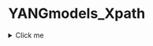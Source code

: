 
  


# YANGmodels_Xpath

<details>
  <summary>Click me</summary>
- Cisco-IOS-XE-wireless-access-point-oper Module
  - /access-point-oper-data/ap-name-mac-map
    - Represents information related to APs based on their names and MAC addresses.
    - /access-point-oper-data/ap-name-mac-map=" + ap_name
  - capwap-data/ap-state/ap-admin-state
    - Access Point admin state information within CAPWAP data.
  - cdp-cache-data/cdp-cache-device-id
    - Information related to the CDP cache device ID.
  - /access-point-oper-data/ssid-counters/num-assoc-clients
    - Number of associated clients per SSID.
  - /access-point-oper-data/oper-data/ap-prime-info/primary-controller-name
    - Name of the primary controller for the AP.
  - /access-point-oper-data/oper-data/ap-prime-info/secondary-controller-name
    - Name of the secondary controller for the AP.
  - /access-point-oper-data/capwap-data/country-code
    - Country code information within CAPWAP data.
  - /access-point-oper-data/capwap-data/device-detail/static-info/board-data/wtp-enet-mac
    - Ethernet MAC address of the AP within CAPWAP data.
  - /access-point-oper-data/capwap-data/ip-addr
    - IP address information within CAPWAP data.
  - /access-point-oper-data/capwap-data/ap-location/location
    - Location information for the AP within CAPWAP data.
  - /access-point-oper-data/capwap-data/device-detail/static-info/ap-models/model
    - Model information for the AP within CAPWAP data.
  - /access-point-oper-data/capwap-data/device-detail/static-info/board-data/wtp-serial-num
    - Serial number of the AP within CAPWAP data.
  - /access-point-oper-data/capwap-data/device-detail/wtp-version/sw-ver
    - Software version information for the AP within CAPWAP data.
  - /access-point-oper-data/capwap-data/ap-time-info/boot-time
    - Boot time information for the AP within CAPWAP data.
  - /access-point-oper-data/capwap-data/tag-info/policy-tag-info/policy-tag-name
    - Name of the policy tag within CAPWAP data.
  - /access-point-oper-data/capwap-data/tag-info/rf-tag/rf-tag-name
    - Name of the RF tag within CAPWAP data.
  - /access-point-oper-data/capwap-data/tag-info/site-tag/site-tag-name
    - Name of the site tag within CAPWAP data.
  - /access-point-oper-data/radio-oper-data/admin-state
    - Admin state information for radio operations.
  - /access-point-oper-data/radio-oper-data/phy-ht-cfg/cfg-data/curr-freq
    - Current frequency configuration for radio operations.
  - /access-point-oper-data/radio-oper-data/phy-ht-cfg/cfg-data/chan-width
    - Channel width configuration for radio operations.
  - /access-point-oper-data/radio-oper-data/oper-state
    - Operational state information for radio operations.
  - /access-point-oper-data/radio-oper-data/radio-band-info/phy-tx-pwr-cfg/cfg-data/current-tx-power-level
    - Current TX power level configuration within radio band info.
  - /access-point-oper-data/radio-oper-data/radio-band-info/phy-tx-pwr-lvl-cfg/cfg-data/curr-tx-power-in-dbm
    - Current TX power in dBm configuration within radio band info.
  - /rrm-oper-data/rrm-measurement/load/cca-util-percentage
    - CCA (Clear Channel Assessment) utilization percentage within RRM measurements.
  - /client-oper-data/dc-info/device-vendor
    - Device vendor information within client operational data.
</details>
